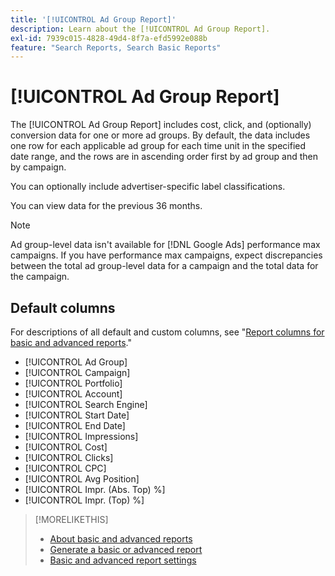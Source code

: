 ```yaml
---
title: '[!UICONTROL Ad Group Report]'
description: Learn about the [!UICONTROL Ad Group Report].
exl-id: 7939c015-4828-49d4-8f7a-efd5992e088b
feature: "Search Reports, Search Basic Reports"
---
```

# [!UICONTROL Ad Group Report]

The [!UICONTROL Ad Group Report] includes cost, click, and (optionally) conversion data for one or more ad groups. By default, the data includes one row for each applicable ad group for each time unit in the specified date range, and the rows are in ascending order first by ad group and then by campaign.

You can optionally include advertiser-specific label classifications.

You can view data for the previous 36 months.

>[!NOTE]
>
>Ad group-level data isn't available for [!DNL Google Ads] performance max campaigns. If you have performance max campaigns, expect discrepancies between the total ad group-level data for a campaign and the total data for the campaign.

## Default columns

For descriptions of all default and custom columns, see "[Report columns for basic and advanced reports](basic-advanced-report-columns.md)."

* [!UICONTROL Ad Group]
* [!UICONTROL Campaign]
* [!UICONTROL Portfolio]
* [!UICONTROL Account]
* [!UICONTROL Search Engine]
* [!UICONTROL Start Date]
* [!UICONTROL End Date]
* [!UICONTROL Impressions]
* [!UICONTROL Cost]
* [!UICONTROL Clicks]
* [!UICONTROL CPC]
* [!UICONTROL Avg Position]
* [!UICONTROL Impr. (Abs. Top) %]
* [!UICONTROL Impr. (Top) %]

>[!MORELIKETHIS]
>
>* [About basic and advanced reports](basic-advanced-report-about.md)
>* [Generate a basic or advanced report](basic-advanced-report-generate.md)
>* [Basic and advanced report settings](basic-advanced-report-settings.md)
